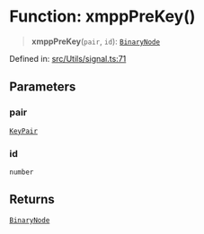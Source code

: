 # Function: xmppPreKey()

> **xmppPreKey**(`pair`, `id`): [`BinaryNode`](../type-aliases/BinaryNode.md)

Defined in: [src/Utils/signal.ts:71](https://github.com/Fokusdotid/bail/blob/99acc683da8779d62a0509bb4108fdb35cb2b061/src/Utils/signal.ts#L71)

## Parameters

### pair

[`KeyPair`](../type-aliases/KeyPair.md)

### id

`number`

## Returns

[`BinaryNode`](../type-aliases/BinaryNode.md)
